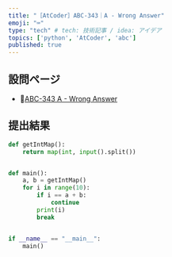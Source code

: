 ```yaml
---
title: "［AtCoder］ABC-343｜A - Wrong Answer"
emoji: "⌨️"
type: "tech" # tech: 技術記事 / idea: アイデア
topics: ['python', 'AtCoder', 'abc']
published: true
---
```


## 設問ページ

- 🔗[ABC-343 A - Wrong Answer](https://atcoder.jp/contests/abc343/tasks/abc343_a)

## 提出結果

```python
def getIntMap():
    return map(int, input().split())


def main():
    a, b = getIntMap()
    for i in range(10):
        if i == a + b:
            continue
        print(i)
        break


if __name__ == "__main__":
    main()
```
